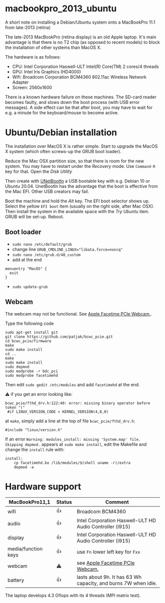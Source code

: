 # macbookpro_2013_ubuntu
A short note on installing a Debian/Ubuntu system onto a MacBookPro 11.1 from late-2013 (retina)

The late-2013 MacBookPro (retina display) is an old Apple laptop. It's main advantage is that there is no T2 chip (as opposed to recent models) to block the installation of other systems than MacOS X.

The hardware is as follows:
- CPU: Intel Corporation Haswell-ULT Intel(R) Core(TM) 2 cores/4 threads
- GPU: Intel Iris Graphics (HD4000)
- Wifi: Broadcom Corporation BCM4360 802.11ac Wireless Network Adapter
- Screen: 2560x1600

There is a known hardware failure on these machines. The SD-card reader becomes faulty, and slows down the boot process (with USB error messages). A side effect can be that after boot, you may have to wait for e.g. a minute for the keyboard/mouse to become active.

Ubuntu/Debian installation
==========================

The installation over MacOS X is rather simple. Start to upgrade the MacOS X system (which often screws-up the GRUB boot loader).

Reduce the Mac OSX partition size, so that there is room for the new system. You may have to restart under the _Recovery_ mode. Use `Command-R` key for that. Open the _Disk Utility_ 

Then create with [UNetBootIn](https://unetbootin.github.io/) a USB bootable key with e.g. Debian 10 or Ubuntu 20.04. 
UnetBootIn has the advantage that the boot is effective from the Mac EFI. Other USB creators may fail.

Boot the machine and hold the _Alt_ key. The EFI boot selector shows up. Select the yellow `EFI boot` item (usually on the right side, after Mac OSX).
Then install the system in the available space with the _Try Ubuntu_ item. GRUB will be set-up. Reboot.

Boot loader
-----------

- `sudo nano /etc/default/grub`
- change line `GRUB_CMDLINE_LINUX="libata.force=noncq"`
- `sudo nano /etc/grub.d/40_custom`
- add at the end
```
menuentry "MacOS" {
  exit
}
```
- `sudo update-grub`

Webcam
------

The webcam may not be functional. See [Apple Facetime PCIe Webcam.](https://github.com/patjak/bcwc_pcie).

Type the following code
```
sudo apt-get install git
git clone https://github.com/patjak/bcwc_pcie.git
cd bcwc_pcie/firmware
make
sudo make install
cd ..
make
sudo make install
sudo depmod
sudo modprobe -r bdc_pci
sudo modprobe facetimehd
```

Then edit `sudo gedit /etc/modules` and add `facetimehd` at the end.

:warning: if you get an error looking like:
```
bcwc_pcie/fthd_drv.h:122:40: error: missing binary operator before token "("
 #if LINUX_VERSION_CODE < KERNEL_VERSION(4,8,0)
```
at `make`, simply add a line at the top of file `bcwc_pcie/fthd_drv.h`:
```
#include "linux/version.h"
```
If an error `Warning: modules_install: missing 'System.map' file. Skipping depmod.` appears at `sudo make install`, edit the Makefile and change the `install` rule with:
```
install:
	cp facetimehd.ko /lib/modules/$(shell uname -r)/extra
	depmod -a
```

Hardware support
================

| MacBookPro11,1 | Status | Comment |
| ---------|--------|---------|
| wifi     | :+1:   | Broadcom BCM4360 |
| audio    | :+1:   | Intel Corporation Haswell-ULT HD Audio Controller (i915) |
| display  | :+1:   | Intel Corporation Haswell-ULT HD Audio Controller (i915) |
| media/function keys | :+1: | use `Fn` lower left key for `Fxx` |
| webcam   | :warning: | see [Apple Facetime PCIe Webcam.](https://github.com/patjak/bcwc_pcie) |
| battery  | :+1:   | lasts about 9h. It has 63 Wh capacity, and burns 7W when idle. |

The laptop develops 4.3 Gflops with its 4 threads (MPI matrix test).
